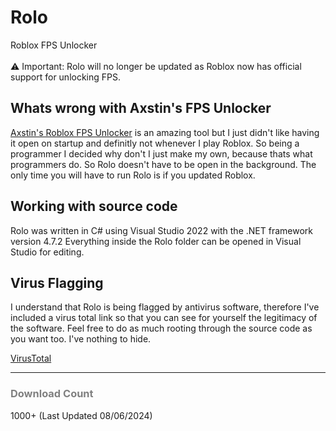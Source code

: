 <h1>Rolo</h1>
Roblox FPS Unlocker
<br><br>
⚠️ Important: Rolo will no longer be updated as Roblox now has official support for unlocking FPS.


<h2>Whats wrong with Axstin's FPS Unlocker</h2>
<a href="https://github.com/axstin/rbxfpsunlocker">Axstin's Roblox FPS Unlocker</a> is an amazing tool but I just didn't like having it open on startup and definitly not whenever I play Roblox. So being a programmer I decided why don't I just make my own, because thats what programmers do. So Rolo doesn't have to be open in the background. The only time you will have to run Rolo is if you updated Roblox.

<h2>Working with source code</h2>
Rolo was written in C# using Visual Studio 2022 with the .NET framework version 4.7.2
Everything inside the Rolo folder can be opened in Visual Studio for editing.

<h2>Virus Flagging</h2>
I understand that Rolo is being flagged by antivirus software, therefore I've included a virus total link so that you can see for yourself the legitimacy of the software. Feel free to do as much rooting through the source code as you want too. I've nothing to hide.

<a href="https://www.virustotal.com/gui/file/a2cc1101491ef8053dfa8b49268987e8f5c3e4824a7bf0f2084d058b401500fa">VirusTotal</a>

<hr>

<h3 style="color: grey;">Download Count</h3>
1000+ (Last Updated 08/06/2024)
